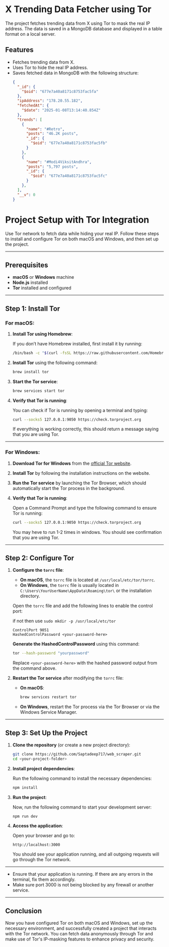 # X Trending Data Fetcher using Tor

The project fetches trending data from X  using Tor to mask the real IP address. The data is saved in a MongoDB database and displayed in a table format on a local server.

## Features

- Fetches trending data from X.
- Uses Tor to hide the real IP address.
- Saves fetched data in MongoDB with the following structure:
  ```json
  {
    "_id": {
      "$oid": "677e7a40a8171c8753fac5fa"
    },
    "ipAddress": "178.20.55.182",
    "fetchedAt": {
      "$date": "2025-01-08T13:14:40.854Z"
    },
    "trends": [
      {
        "name": "#Retro",
        "posts": "46.2K posts",
        "_id": {
          "$oid": "677e7a40a8171c8753fac5fb"
        }
      },
      {
        "name": "#Modi4ViksitAndhra",
        "posts": "5,797 posts",
        "_id": {
          "$oid": "677e7a40a8171c8753fac5fc"
        }
      },
    ],
    "__v": 0
  }
  ```



# Project Setup with Tor Integration

Use Tor network to fetch data while hiding your real IP. Follow these steps to install and configure Tor on both macOS and Windows, and then set up the project.

---

## Prerequisites

- **macOS** or **Windows** machine
- **Node.js** installed
- **Tor** installed and configured

---

## Step 1: Install Tor

### For macOS:

1. **Install Tor using Homebrew**:

   If you don’t have Homebrew installed, first install it by running:
   
   ```bash
   /bin/bash -c "$(curl -fsSL https://raw.githubusercontent.com/Homebrew/install/HEAD/install.sh)"
   ```

2. **Install Tor** using the following command:

   ```bash
   brew install tor
   ```

3. **Start the Tor service**:

   ```bash
   brew services start tor
   ```

4. **Verify that Tor is running**:
   
   You can check if Tor is running by opening a terminal and typing:

   ```bash
   curl --socks5 127.0.0.1:9050 https://check.torproject.org
   ```

   If everything is working correctly, this should return a message saying that you are using Tor.

---

### For Windows:

1. **Download Tor for Windows** from the [official Tor website](https://www.torproject.org/download/tor/).
   
2. **Install Tor** by following the installation instructions on the website.

3. **Run the Tor service** by launching the Tor Browser, which should automatically start the Tor process in the background.

4. **Verify that Tor is running**:

   Open a Command Prompt and type the following command to ensure Tor is running:

   ```bash
   curl --socks5 127.0.0.1:9050 https://check.torproject.org
   ```

   You may heve to run 1-2 times in windows.
   You should see confirmation that you are using Tor.

---

## Step 2: Configure Tor

1. **Configure the `torrc` file**:
   - **On macOS**, the `torrc` file is located at `/usr/local/etc/tor/torrc`.
   - **On Windows**, the `torrc` file is usually located in `C:\Users\YourUserName\AppData\Roaming\tor\` or the installation directory.

   Open the `torrc` file and add the following lines to enable the control port:

   if not then use `sudo mkdir -p /usr/local/etc/tor`  

   ```plaintext
   ControlPort 9051
   HashedControlPassword <your-password-here>
   ```

   **Generate the HashedControlPassword** using this command:

   ```bash
   tor --hash-password "yourpassword"
   ```

   Replace `<your-password-here>` with the hashed password output from the command above.

2. **Restart the Tor service** after modifying the `torrc` file:

   - **On macOS**:
   
     ```bash
     brew services restart tor
     ```

   - **On Windows**, restart the Tor process via the Tor Browser or via the Windows Service Manager.

---

## Step 3: Set Up the Project

1. **Clone the repository** (or create a new project directory):

   ```bash
   git clone https://github.com/Saptadeep717/web_scraper.git
   cd <your-project-folder>
   ```

2. **Install project dependencies**:

   Run the following command to install the necessary dependencies:

   ```bash
   npm install
   ```


3. **Run the project**:

   Now, run the following command to start your development server:

   ```bash
   npm run dev
   ```

4. **Access the application**:

   Open your browser and go to:

   ```plaintext
   http://localhost:3000
   ```

   You should see your application running, and all outgoing requests will go through the Tor network.

---


   - Ensure that your application is running. If there are any errors in the terminal, fix them accordingly.
   - Make sure port 3000 is not being blocked by any firewall or another service.

---

## Conclusion

Now you have configured Tor on both macOS and Windows, set up the necessary environment, and successfully created a project that interacts with the Tor network. You can fetch data anonymously through Tor and make use of Tor's IP-masking features to enhance privacy and security.
